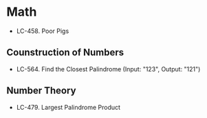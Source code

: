 # Math

- LC-458. Poor Pigs

## Counstruction of Numbers
- LC-564. Find the Closest Palindrome (Input: "123", Output: "121")

## Number Theory
- LC-479. Largest Palindrome Product